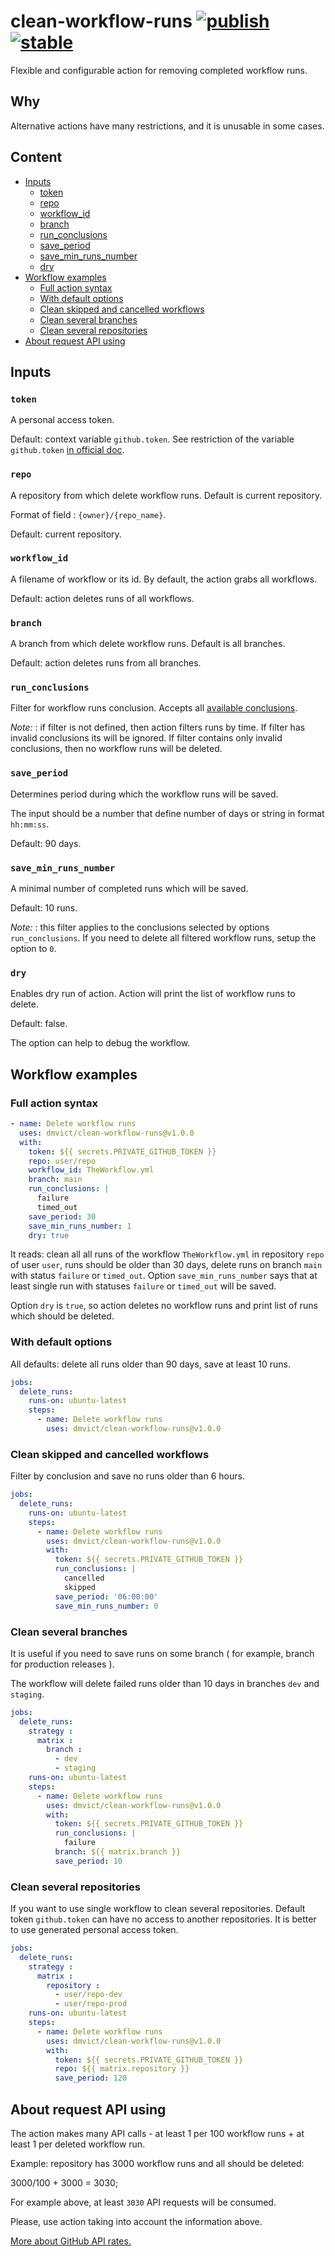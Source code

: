 
# clean-workflow-runs [![publish](https://github.com/dmvict/clean-workflow-runs/actions/workflows/Publish.yml/badge.svg)](https://github.com/dmvict/clean-workflow-runs/actions/workflows/Publish.yml) [![stable](https://img.shields.io/badge/stability-stable-brightgreen.svg)](https://github.com/emersion/stability-badges#stable)

Flexible and configurable action for removing completed workflow runs.

## Why

Alternative actions have many restrictions, and it is unusable in some cases.

## Content

* [Inputs](#inputs)
  - [token](#token)
  - [repo](#repo)
  - [workflow_id](#workflow_id)
  - [branch](#branch)
  - [run_conclusions](#run_conclusions)
  - [save_period](#save_period)
  - [save_min_runs_number](#save_min_runs_number)
  - [dry](#dry)
* [Workflow examples](#workflow-examples)
  - [Full action syntax](#full-action-syntax)
  - [With default options](#with-default-options)
  - [Clean skipped and cancelled workflows](#clean-skipped-and-cancelled-workflows)
  - [Clean several branches](#clean-several-branches)
  - [Clean several repositories](#clean-several-repositories)
* [About request API using](#about-request-api-using)

## Inputs

### `token`

A personal access token.

Default: context variable `github.token`. See restriction of the variable `github.token` [in official doc](https://docs.github.com/en/actions/security-guides/automatic-token-authentication).

### `repo`

A repository from which delete workflow runs. Default is current repository.

Format of field : `{owner}/{repo_name}`.

Default: current repository.

### `workflow_id`

A filename of workflow or its id. By default, the action grabs all workflows.

Default: action deletes runs of all workflows.

### `branch`

A branch from which delete workflow runs. Default is all branches.

Default: action deletes runs from all branches.

### `run_conclusions`

Filter for workflow runs conclusion. Accepts all [available conclusions](https://docs.github.com/en/rest/reference/checks#check-runs).

_Note:_ : if filter is not defined, then action filters runs by time. If filter has invalid conclusions its will be ignored. If filter contains only invalid conclusions, then no workflow runs will be deleted.

### `save_period`

Determines period during which the workflow runs will be saved.

The input should be a number that define number of days or string in format `hh:mm:ss`.

Default: 90 days.

### `save_min_runs_number`

A minimal number of completed runs which will be saved.

Default: 10 runs.

_Note:_ : this filter applies to the conclusions selected by options `run_conclusions`. If you need to delete all filtered workflow runs, setup the option to `0`.

### `dry`

Enables dry run of action. Action will print the list of workflow runs to delete.

Default: false.

The option can help to debug the workflow.

## Workflow examples

### Full action syntax

```yaml
- name: Delete workflow runs
  uses: dmvict/clean-workflow-runs@v1.0.0
  with:
    token: ${{ secrets.PRIVATE_GITHUB_TOKEN }}
    repo: user/repo
    workflow_id: TheWorkflow.yml
    branch: main
    run_conclusions: |
      failure
      timed_out
    save_period: 30
    save_min_runs_number: 1
    dry: true
```

It reads: clean all all runs of the workflow `TheWorkflow.yml` in repository `repo` of user `user`, runs should be older than 30 days, delete runs on branch `main` with status `failure` or `timed_out`. Option `save_min_runs_number` says that at least single run with statuses `failure` or `timed_out`  will be saved.

Option `dry` is `true`, so action deletes no workflow runs and print list of runs which should be deleted.

### With default options

All defaults: delete all runs older than 90 days, save at least 10 runs.

```yaml
jobs:
  delete_runs:
    runs-on: ubuntu-latest
    steps:
      - name: Delete workflow runs
        uses: dmvict/clean-workflow-runs@v1.0.0
```

### Clean skipped and cancelled workflows

Filter by conclusion and save no runs older than 6 hours.

```yaml
jobs:
  delete_runs:
    runs-on: ubuntu-latest
    steps:
      - name: Delete workflow runs
        uses: dmvict/clean-workflow-runs@v1.0.0
        with:
          token: ${{ secrets.PRIVATE_GITHUB_TOKEN }}
          run_conclusions: |
            cancelled
            skipped
          save_period: '06:00:00'
          save_min_runs_number: 0
```

### Clean several branches

It is useful if you need to save runs on some branch ( for example, branch for production releases ).

The workflow will delete failed runs older than 10 days in branches `dev` and `staging`.

```yaml
jobs:
  delete_runs:
    strategy :
      matrix :
        branch :
          - dev
          - staging
    runs-on: ubuntu-latest
    steps:
      - name: Delete workflow runs
        uses: dmvict/clean-workflow-runs@v1.0.0
        with:
          token: ${{ secrets.PRIVATE_GITHUB_TOKEN }}
          run_conclusions: |
            failure
          branch: ${{ matrix.branch }}
          save_period: 10
```

### Clean several repositories

If you want to use single workflow to clean several repositories. Default token `github.token` can have no access to another repositories. It is better to use generated personal access token.

```yaml
jobs:
  delete_runs:
    strategy :
      matrix :
        repository :
          - user/repo-dev
          - user/repo-prod
    runs-on: ubuntu-latest
    steps:
      - name: Delete workflow runs
        uses: dmvict/clean-workflow-runs@v1.0.0
        with:
          token: ${{ secrets.PRIVATE_GITHUB_TOKEN }}
          repo: ${{ matrix.repository }}
          save_period: 120
```

## About request API using

The action makes many API calls - at least 1 per 100 workflow runs + at least 1 per deleted workflow run.

Example: repository has 3000 workflow runs and all should be deleted:

3000/100 + 3000 = 3030;

For example above, at least `3030` API requests will be consumed.

Please, use action taking into account the information above.

[More about GitHub API rates.](https://docs.github.com/en/rest/overview/resources-in-the-rest-api#rate-limiting)

